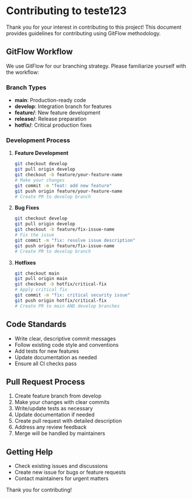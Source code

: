 # Contributing to teste123

Thank you for your interest in contributing to this project! This document provides guidelines for contributing using GitFlow methodology.

## GitFlow Workflow

We use GitFlow for our branching strategy. Please familiarize yourself with the workflow:

### Branch Types

- **main**: Production-ready code
- **develop**: Integration branch for features
- **feature/**: New feature development
- **release/**: Release preparation
- **hotfix/**: Critical production fixes

### Development Process

1. **Feature Development**
   ```bash
   git checkout develop
   git pull origin develop
   git checkout -b feature/your-feature-name
   # Make your changes
   git commit -m "feat: add new feature"
   git push origin feature/your-feature-name
   # Create PR to develop branch
   ```

2. **Bug Fixes**
   ```bash
   git checkout develop
   git pull origin develop
   git checkout -b feature/fix-issue-name
   # Fix the issue
   git commit -m "fix: resolve issue description"
   git push origin feature/fix-issue-name
   # Create PR to develop branch
   ```

3. **Hotfixes**
   ```bash
   git checkout main
   git pull origin main
   git checkout -b hotfix/critical-fix
   # Apply critical fix
   git commit -m "fix: critical security issue"
   git push origin hotfix/critical-fix
   # Create PR to main AND develop branches
   ```

## Code Standards

- Write clear, descriptive commit messages
- Follow existing code style and conventions
- Add tests for new features
- Update documentation as needed
- Ensure all CI checks pass

## Pull Request Process

1. Create feature branch from develop
2. Make your changes with clear commits
3. Write/update tests as necessary
4. Update documentation if needed
5. Create pull request with detailed description
6. Address any review feedback
7. Merge will be handled by maintainers

## Getting Help

- Check existing issues and discussions
- Create new issue for bugs or feature requests
- Contact maintainers for urgent matters

Thank you for contributing!
